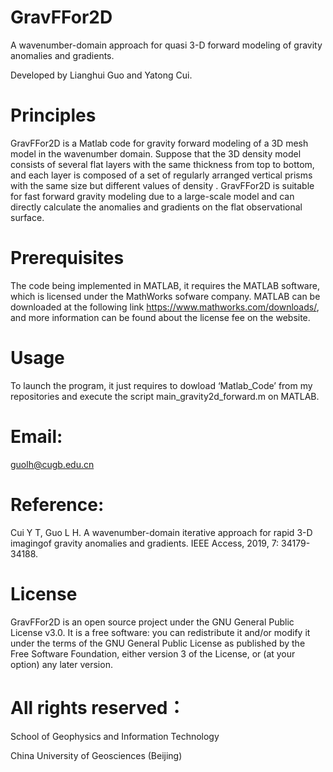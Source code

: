 # GravFFor2D

A wavenumber-domain approach for quasi 3-D forward modeling of gravity anomalies and gradients.

Developed by Lianghui Guo and Yatong Cui.

# Principles

GravFFor2D is a Matlab code for gravity forward modeling of a 3D mesh model in the wavenumber domain. Suppose that the 3D density model consists of several flat layers with the same thickness from top to bottom, and each layer is composed of a set of regularly arranged vertical prisms with the same size but different values of density . GravFFor2D is suitable for fast forward gravity modeling due to a large-scale model and can directly calculate the anomalies and gradients on the flat observational surface.

# Prerequisites

The code being implemented in MATLAB, it requires the MATLAB software, which is licensed under the MathWorks sofware company. MATLAB can be downloaded at the following link https://www.mathworks.com/downloads/, and more information can be found about the license fee on the website.

# Usage

To launch the program, it just requires to dowload ‘Matlab_Code’ from my repositories and execute the script main_gravity2d_forward.m on MATLAB. 

# Email:

guolh@cugb.edu.cn

# Reference: 

Cui Y T, Guo L H. A wavenumber-domain iterative approach for rapid 3-D imagingof gravity anomalies and gradients. IEEE Access, 2019, 7: 34179-34188.

# License

GravFFor2D is an open source project under the GNU General Public License v3.0. It is a free software: you can redistribute it and/or modify it under the terms of the GNU General Public License as published by the Free Software Foundation, either version 3 of the License, or (at your option) any later version.

# All rights reserved：

School of Geophysics and Information Technology

China University of Geosciences (Beijing)
